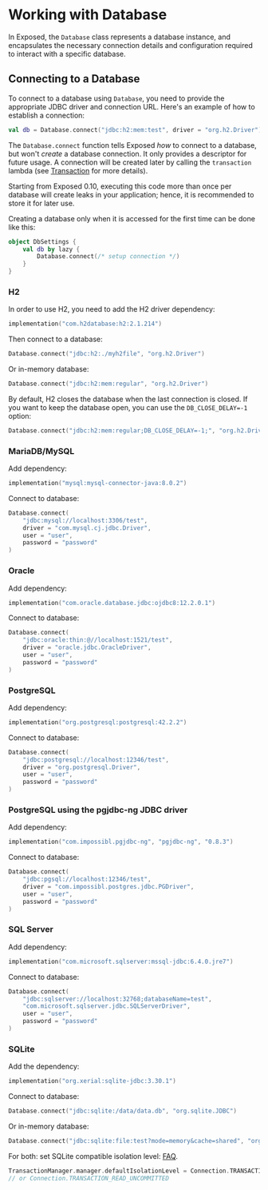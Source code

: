 # Working with Database

In Exposed, the `Database` class represents a database instance, and encapsulates the necessary connection
details and configuration required to interact with a specific database.

## Connecting to a Database

To connect to a database using `Database`, you need to provide the appropriate JDBC driver and connection URL. Here's an example of how to establish a
connection:

```kotlin
val db = Database.connect("jdbc:h2:mem:test", driver = "org.h2.Driver")
```

The `Database.connect` function tells Exposed _how_ to connect to a database, but won't _create_ a database connection. It only provides a
descriptor for future usage. A connection will be created later by calling the `transaction` lambda (see [Transaction](Working-with-Transaction.md) for more
details).

<note>
Starting from Exposed 0.10, executing this code more than once per database will create leaks in your application; hence, it is recommended to
  store it for later use.
</note>

Creating a database only when it is accessed for the first time can be done like this:

```kotlin
object DbSettings {
    val db by lazy {
        Database.connect(/* setup connection */)
    }
}
```

### H2

In order to use H2, you need to add the H2 driver dependency:

```kotlin
implementation("com.h2database:h2:2.1.214")
```

Then connect to a database:

```kotlin
Database.connect("jdbc:h2:./myh2file", "org.h2.Driver")
```

Or in-memory database:

```kotlin
Database.connect("jdbc:h2:mem:regular", "org.h2.Driver")  
```  

By default, H2 closes the database when the last connection is closed. If you want to keep the database open, you can use the `DB_CLOSE_DELAY=-1`
option:

```kotlin
Database.connect("jdbc:h2:mem:regular;DB_CLOSE_DELAY=-1;", "org.h2.Driver")
```

### MariaDB/MySQL

Add dependency:

```kotlin
implementation("mysql:mysql-connector-java:8.0.2")
```

Connect to database:

```kotlin
Database.connect(
    "jdbc:mysql://localhost:3306/test",
    driver = "com.mysql.cj.jdbc.Driver",
    user = "user",
    password = "password"
)  
```

### Oracle

Add dependency:

```kotlin
implementation("com.oracle.database.jdbc:ojdbc8:12.2.0.1")
```

Connect to database:

```kotlin
Database.connect(
    "jdbc:oracle:thin:@//localhost:1521/test",
    driver = "oracle.jdbc.OracleDriver",
    user = "user",
    password = "password"
)  
```

### PostgreSQL

Add dependency:

```kotlin
implementation("org.postgresql:postgresql:42.2.2")  
```

Connect to database:

```kotlin
Database.connect(
    "jdbc:postgresql://localhost:12346/test",
    driver = "org.postgresql.Driver",
    user = "user",
    password = "password"
)  
```

### PostgreSQL using the pgjdbc-ng JDBC driver

Add dependency:

```kotlin
implementation("com.impossibl.pgjdbc-ng", "pgjdbc-ng", "0.8.3")  
```

Connect to database:

```kotlin
Database.connect(
    "jdbc:pgsql://localhost:12346/test",
    driver = "com.impossibl.postgres.jdbc.PGDriver",
    user = "user",
    password = "password"
)  
```

### SQL Server

Add dependency:

```kotlin
implementation("com.microsoft.sqlserver:mssql-jdbc:6.4.0.jre7")  
```

Connect to database:

```kotlin
Database.connect(
    "jdbc:sqlserver://localhost:32768;databaseName=test",
    "com.microsoft.sqlserver.jdbc.SQLServerDriver",
    user = "user",
    password = "password"
)  
```

### SQLite

Add the dependency:

```kotlin
implementation("org.xerial:sqlite-jdbc:3.30.1")  
```

Connect to database:

```kotlin
Database.connect("jdbc:sqlite:/data/data.db", "org.sqlite.JDBC")  
```

Or in-memory database:

```kotlin
Database.connect("jdbc:sqlite:file:test?mode=memory&cache=shared", "org.sqlite.JDBC")  
```  

For both: set SQLite compatible isolation level: [FAQ](Frequently-Asked-Questions.md).

```kotlin
TransactionManager.manager.defaultIsolationLevel = Connection.TRANSACTION_SERIALIZABLE
// or Connection.TRANSACTION_READ_UNCOMMITTED
```
